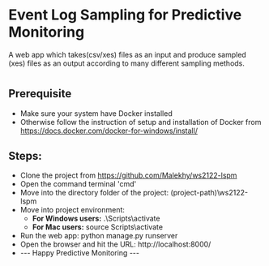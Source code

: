# Event Log Sampling for Predictive Monitoring
A web app which takes(csv/xes) files as an input and produce sampled (xes) files as an output according to many different sampling methods.


#

## Prerequisite
* Make sure your system have Docker installed 
* Otherwise follow the instruction of setup and installation of Docker from https://docs.docker.com/docker-for-windows/install/

## Steps:
* Clone the project from https://github.com/Malekhy/ws2122-lspm
* Open the command terminal 'cmd'
* Move into the directory folder of the project: (project-path)\ws2122-lspm
* Move into project environment: 
  - **For Windows users:** .\Scripts\activate
  - **For Mac users:** source Scripts\activate
* Run the web app: python manage.py runserver
* Open the browser and hit the URL: http://localhost:8000/
* --- Happy Predictive Monitoring ---

